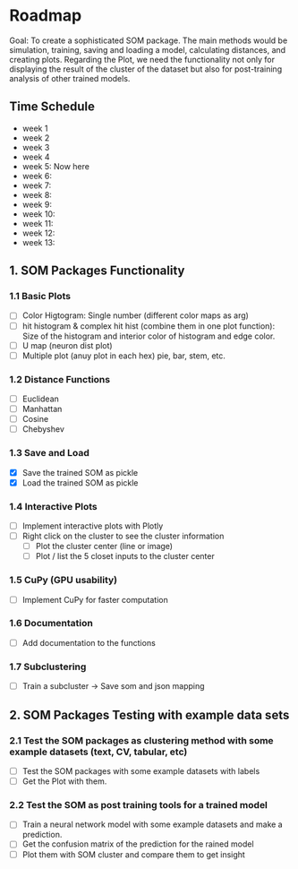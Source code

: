 # Roadmap
Goal: To create a sophisticated SOM package. 
The main methods would be simulation, training, saving and loading a model, calculating distances, and creating plots.
Regarding the Plot, we need the functionality not only for displaying the result of the cluster of the dataset but also for post-training analysis of other trained models.

## Time Schedule
- week 1
- week 2
- week 3
- week 4
- week 5: Now here
- week 6: 
- week 7: 
- week 8: 
- week 9: 
- week 10: 
- week 11: 
- week 12: 
- week 13:

## 1. SOM Packages Functionality

### 1.1 Basic Plots
- [ ] Color Higtogram: Single number (different color maps as arg)
- [ ] hit histogram & complex hit hist (combine them in one plot function): Size of the histogram and interior color of histogram and edge color.
- [ ] U map (neuron dist plot)
- [ ] Multiple plot (anuy plot in each hex) pie, bar, stem, etc.

### 1.2 Distance Functions
- [ ] Euclidean
- [ ] Manhattan
- [ ] Cosine
- [ ] Chebyshev

### 1.3 Save and Load
- [X] Save the trained SOM as pickle
- [X] Load the trained SOM as pickle

### 1.4 Interactive Plots
- [ ] Implement interactive plots with Plotly
- [ ] Right click on the cluster to see the cluster information
    - [ ] Plot the cluster center (line or image)
    - [ ] Plot / list the 5 closet inputs to the cluster center

### 1.5 CuPy (GPU usability)
- [ ] Implement CuPy for faster computation

### 1.6 Documentation
- [ ] Add documentation to the functions

### 1.7 Subclustering
- [ ] Train a subcluster -> Save som and json mapping


## 2. SOM Packages Testing with example data sets

### 2.1 Test the SOM packages as clustering method with some example datasets (text, CV, tabular, etc)
- [ ] Test the SOM packages with some example datasets with labels
- [ ] Get the Plot with them.

### 2.2 Test the SOM as post training tools for a trained model
- [ ] Train a neural network model with some example datasets and make a prediction.
- [ ] Get the confusion matrix of the prediction for the rained model
- [ ] Plot them with SOM cluster and compare them to get insight
